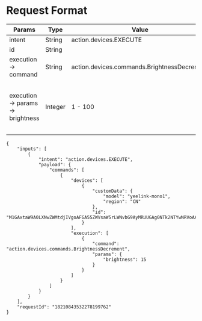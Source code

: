 # Request Format

| Params                          | Type    | Value                                       | Remarks                                                    |
| ------------------------------- | ------- | ------------------------------------------- | ---------------------------------------------------------- |
| intent                          | String  | action.devices.EXECUTE                      | Required.                                                  |
| id                              | String  |                                             | Device ID                                                  |
| execution → command             | String  | action.devices.commands.BrightnessDecrement | Required.                                                  |
| execution → params → brightness | Integer | 1 - 100                                     | Optional. Brightness decrement value, default value is 15. |

```
{
    "inputs": [
        {
            "intent": "action.devices.EXECUTE", 
            "payload": {
                "commands": [
                    {
                        "devices": [
                            {
                                "customData": { 
                                    "model": "yeelink-mono1", 
                                    "region": "CN"
                                }, 
                                "id": "M1GAxtaW9A0LXNwZWMtdjIVgoAFGA55ZWVsaW5rLWNvbG9AyMRUUGAg0NTk2NTYwNRVoAA"
                            }
                        ], 
                        "execution": [
                            {
                                "command": "action.devices.commands.BrightnessDecrement", 
                                "params": {
                                    "brightness": 15
                                }
                            }
                        ]
                    }
                ]
            }
        }
    ], 
    "requestId": "18210843532278199762"
}
```

